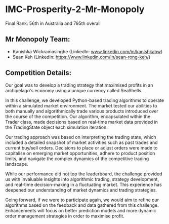 # IMC-Prosperity-2-Mr-Monopoly

Final Rank: 56th in Australia and 795th overall

## Mr Monopoly Team:
- Kanishka Wickramasinghe (LinkedIn: www.linkedin.com/in/kanishkabw)
- Sean Keh (LinkedIn: https://www.linkedin.com/in/sean-rong-keh/)

## Competition Details:

Our goal was to develop a trading strategy that maximised profits in an archipelago's economy using a unique currency called SeaShells.

In this challenge, we developed Python-based trading algorithms to operate within a simulated market environment. The market tested our abilities to both manually and algorithmically trade various products introduced over the course of the competition. Our algorithm, encapsulated within the Trader class, made decisions based on real-time market data provided in the TradingState object each simulation iteration.

Our trading approach was based on interpreting the trading state, which included a detailed snapshot of market activities such as past trades and current buy/sell orders. Decisions to place or adjust orders were made to capitalise on emerging market opportunities, adhere to product position limits, and navigate the complex dynamics of the competitive trading landscape.

While our performance did not top the leaderboard, the challenge provided us with invaluable insights into algorithmic trading, strategy development, and real-time decision-making in a fluctuating market. This experience has deepened our understanding of market dynamics and trading strategies.

Going forward, if we were to participate again, we would aim to refine our algorithms based on the feedback and data gathered from this challenge. Enhancements will focus on better prediction models and more dynamic order management strategies in order to maximise profit.




